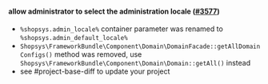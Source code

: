 #### allow administrator to select the administration locale ([#3577](https://github.com/shopsys/shopsys/pull/3577))

-   `%shopsys.admin_locale%` container parameter was renamed to `%shopsys.admin_default_locale%`
-   `Shopsys\FrameworkBundle\Component\Domain\DomainFacade::getAllDomainConfigs()` method was removed, use `Shopsys\FrameworkBundle\Component\Domain\Domain::getAll()` instead
-   see #project-base-diff to update your project
